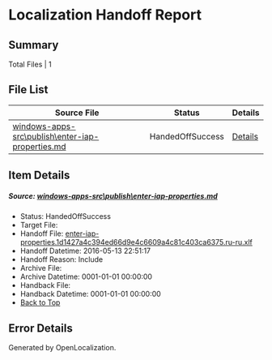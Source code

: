 # <a name='report-top'></a> Localization Handoff Report

## Summary
 Total Files | 1

## File List
 Source File | Status | Details 
 ----------- | ------ | ------- 
 [windows-apps-src\publish\enter-iap-properties.md](https://github.com/Microsoft/windows-apps/blob/c9a78733aedf3a35c8eaea5e9443a75247f67e8f/windows-apps-src/publish/enter-iap-properties.md) | HandedOffSuccess | [Details](#f23a8db80f037b240468533913e0fdb1dfab25f23500)

## Item Details
##### <a name='f23a8db80f037b240468533913e0fdb1dfab25f23500'></a> Source: [windows-apps-src\publish\enter-iap-properties.md](https://github.com/Microsoft/windows-apps/blob/c9a78733aedf3a35c8eaea5e9443a75247f67e8f/windows-apps-src/publish/enter-iap-properties.md)
* Status: HandedOffSuccess
* Target File: 
* Handoff File: [enter-iap-properties.1d1427a4c394ed66d9e4c6609a4c81c403ca6375.ru-ru.xlf](https://github.com/Microsoft/WDG.handoff/blob/263f0a46134f656ac49f91543de1040fec672b29/ol-handoff/Microsoft/windows-apps.ru-ru/master/enter-iap-properties.1d1427a4c394ed66d9e4c6609a4c81c403ca6375.ru-ru.xlf)
* Handoff Datetime: 2016-05-13 22:51:17
* Handoff Reason: Include
* Archive File: 
* Archive Datetime: 0001-01-01 00:00:00
* Handback File: 
* Handback Datetime: 0001-01-01 00:00:00
* [Back to Top](#report-top)


## Error Details

Generated by OpenLocalization.

